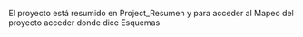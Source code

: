 El proyecto está resumido en Project_Resumen y para acceder al Mapeo del proyecto acceder donde dice Esquemas
